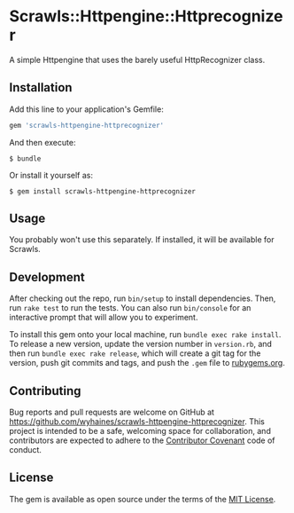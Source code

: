 # Scrawls::Httpengine::Httprecognizer

A simple Httpengine that uses the barely useful HttpRecognizer class.

## Installation

Add this line to your application's Gemfile:

```ruby
gem 'scrawls-httpengine-httprecognizer'
```

And then execute:

    $ bundle

Or install it yourself as:

    $ gem install scrawls-httpengine-httprecognizer

## Usage

You probably won't use this separately.  If installed, it will be available for Scrawls.

## Development

After checking out the repo, run `bin/setup` to install dependencies. Then, run `rake test` to run the tests. You can also run `bin/console` for an interactive prompt that will allow you to experiment.

To install this gem onto your local machine, run `bundle exec rake install`. To release a new version, update the version number in `version.rb`, and then run `bundle exec rake release`, which will create a git tag for the version, push git commits and tags, and push the `.gem` file to [rubygems.org](https://rubygems.org).

## Contributing

Bug reports and pull requests are welcome on GitHub at https://github.com/wyhaines/scrawls-httpengine-httprecognizer. This project is intended to be a safe, welcoming space for collaboration, and contributors are expected to adhere to the [Contributor Covenant](http://contributor-covenant.org) code of conduct.


## License

The gem is available as open source under the terms of the [MIT License](http://opensource.org/licenses/MIT).

